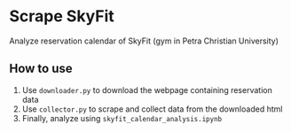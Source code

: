 # Scrape SkyFit
Analyze reservation calendar of SkyFit (gym in Petra Christian University)
## How to use
1. Use `downloader.py` to download the webpage containing reservation data
2. Use `collector.py` to scrape and collect data from the downloaded html
3. Finally, analyze using `skyfit_calendar_analysis.ipynb`
